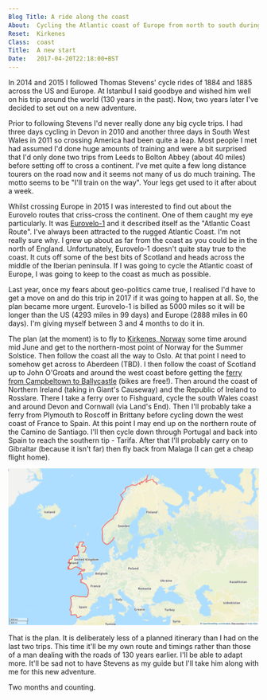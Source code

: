 ```yaml
---
Blog Title:	A ride along the coast
About:	Cycling the Atlantic coast of Europe from north to south during the summer of 2017. Still taking it one day at a time. View the <a href="archive.html">archive</a>.
Reset:	Kirkenes
Class:	coast
Title:	A new start
Date:	2017-04-20T22:18:00+BST
---
```


In 2014 and 2015 I followed Thomas Stevens' cycle rides of 1884 and 1885 across the US and Europe. At Istanbul I said goodbye and wished him well on his trip around the world (130 years in the past). Now, two years later I've decided to set out on a new adventure.

Prior to following Stevens I'd never really done any big cycle trips. I had three days cycling in Devon in 2010 and another three days in South West Wales in 2011 so crossing America had been quite a leap. Most people I met had assumed I'd done huge amounts of training and were a bit surprised that I'd only done two trips from Leeds to Bolton Abbey (about 40 miles) before setting off to cross a continent. I've met quite a few long distance tourers on the road now and it seems not many of us do much training. The motto seems to be "I'll train on the way". Your legs get used to it after about a week.

Whilst crossing Europe in 2015 I was interested to find out about the Eurovelo routes that criss-cross the continent. One of them caught my eye particularly. It was [Eurovelo-1](http://www.eurovelo.com/en/eurovelos/eurovelo-1) and it described itself as the "Atlantic Coast Route". I've always been attracted to the rugged Atlantic Coast. I'm not really sure why. I grew up about as far from the coast as you could be in the north of England. Unfortunately, Eurovelo-1 doesn't quite stay true to the coast. It cuts off some of the best bits of Scotland and heads across the middle of the Iberian peninsula. If I was going to cycle the Atlantic coast of Europe, I was going to keep to the coast as much as possible.

Last year, once my fears about geo-politics came true, I realised I'd have to get a move on and do this trip in 2017 if it was going to happen at all. So, the plan became more urgent. Eurovelo-1 is billed as 5000 miles so it will be longer than the US (4293 miles in 99 days) and Europe (2888 miles in 60 days). I'm giving myself between 3 and 4 months to do it in.

The plan (at the moment) is to fly to [Kirkenes, Norway](http://www.openstreetmap.org/#map=9/69.7329/30.0751) some time around mid June and get to the northern-most point of Norway for the Summer Solstice. Then follow the coast all the way to Oslo. At that point I need to somehow get across to Aberdeen (TBD). I then follow the coast of Scotland up to John O'Groats and around the west coast before getting the [ferry from Campbeltown to Ballycastle](http://www.kintyreexpress.com/ferry%20service.html) (bikes are free!). Then around the coast of Northern Ireland (taking in Giant's Causeway) and the Republic of Ireland to Rosslare. There I take a ferry over to Fishguard, cycle the south Wales coast and around Devon and Cornwall (via Land's End). Then I'll probably take a ferry from Plymouth to Roscoff in Brittany before cycling down the west coast of France to Spain. At this point I may end up on the northern route of the Camino de Santiago. I'll then cycle down through Portugal and back into Spain to reach the southern tip - Tarifa. After that I'll probably carry on to Gibraltar (because it isn't far) then fly back from Malaga (I can get a cheap flight home).

![landscape](images/2017route.png "A vague plan")

That is the plan. It is deliberately less of a planned itinerary than I had on the last two trips. This time it'll be my own route and timings rather than those of a man dealing with the roads of 130 years earlier. I'll be able to adapt more. It'll be sad not to have Stevens as my guide but I'll take him along with me for this new adventure.

Two months and counting.